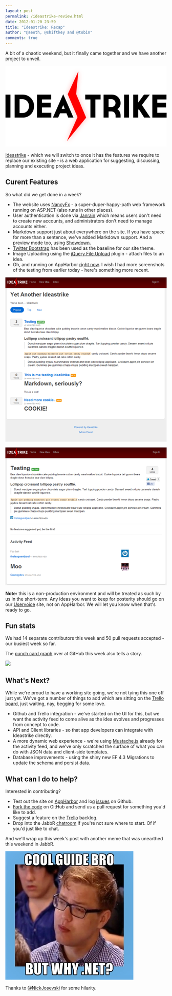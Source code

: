 ```yaml
--- 
layout: post
permalink: /ideastrike-review.html
date: 2012-01-20 23:59
title: "Ideastrike: Recap"
author: "@aeoth, @shiftkey and @tobin"
comments: true
---
```


A bit of a chaotic weekend, but it finally came together and we have another project to unveil.

![](/img/week3-recap-logo.png)

[Ideastrike](http://github.com/Code52/Ideastrike) - which we will switch to once it has the features we require to replace our existing site - is a web application for suggesting, discussing, planning and executing project ideas.

## Curent Features

So what did we get done in a week?

 * The website uses [NancyFx](http://nancyfx.org/) - a super-duper-happy-path web framework running on ASP.NET (also runs in other places).
 * User authentication is done via [Janrain](http://www.janrain.com/products/engage) which means users don't need to create new accounts, and administrators don't need to manage accounts either.
 * Markdown support just about everywhere on the site. If you have space for more than a sentence, we've added Markdown support. And a preview mode too, using [Showdown](http://showdown.im).
 * [Twitter Bootstrap](http://twitter.github.com/bootstrap) has been used as the baseline for our site theme.
 * Image Uploading using the [jQuery File Upload](http://blueimp.github.com/jQuery-File-Upload/) plugin - attach files to an idea.
 * Oh, and running on AppHarbor [right now](http://ideastrike.apphb.com/). I wish I had more screenshots of the testing from earlier today - here's something more recent.

![](/img/week3-recap-main.png)

![](/img/week3-recap-idea.png)

**Note:** this is a non-production environment and will be treated as such by us in the short-term. Any ideas you want to keep for posterity should go on our [Uservoice](https://code52.uservoice.com/forums/143105-code-52) site, not on AppHarbor. We will let you know when that's ready to go.


## Fun stats

We had 14 separate contributors this week and 50 pull requests accepted - our busiest week so far.

The [punch card graph](https://github.com/Code52/Ideastrike/graphs/punch_card) over at GitHub this week also tells a story.

<img src="https://chart.googleapis.com/chart?chs=800x300&amp;chds=-1,24,-1,7,0,11&amp;chf=bg,s,efefef&amp;chd=t:0,1,2,3,4,5,6,7,8,9,10,11,12,13,14,15,16,17,18,19,20,21,22,23,0,1,2,3,4,5,6,7,8,9,10,11,12,13,14,15,16,17,18,19,20,21,22,23,0,1,2,3,4,5,6,7,8,9,10,11,12,13,14,15,16,17,18,19,20,21,22,23,0,1,2,3,4,5,6,7,8,9,10,11,12,13,14,15,16,17,18,19,20,21,22,23,0,1,2,3,4,5,6,7,8,9,10,11,12,13,14,15,16,17,18,19,20,21,22,23,0,1,2,3,4,5,6,7,8,9,10,11,12,13,14,15,16,17,18,19,20,21,22,23,0,1,2,3,4,5,6,7,8,9,10,11,12,13,14,15,16,17,18,19,20,21,22,23,0,1,2,3,4,5,6,7,8,9,10,11,12,13,14,15,16,17,18,19,20,21,22,23|0,0,0,0,0,0,0,0,0,0,0,0,0,0,0,0,0,0,0,0,0,0,0,0,1,1,1,1,1,1,1,1,1,1,1,1,1,1,1,1,1,1,1,1,1,1,1,1,2,2,2,2,2,2,2,2,2,2,2,2,2,2,2,2,2,2,2,2,2,2,2,2,3,3,3,3,3,3,3,3,3,3,3,3,3,3,3,3,3,3,3,3,3,3,3,3,4,4,4,4,4,4,4,4,4,4,4,4,4,4,4,4,4,4,4,4,4,4,4,4,5,5,5,5,5,5,5,5,5,5,5,5,5,5,5,5,5,5,5,5,5,5,5,5,6,6,6,6,6,6,6,6,6,6,6,6,6,6,6,6,6,6,6,6,6,6,6,6,7,7,7,7,7,7,7,7,7,7,7,7,7,7,7,7,7,7,7,7,7,7,7,7|0,2,1,2,0,1,1,0,1,2,1,4,0,2,0,0,3,8,5,5,5,3,5,7,10,7,1,0,0,0,0,0,1,1,3,0,2,1,1,1,0,3,2,0,2,2,0,0,1,0,0,0,0,0,1,0,8,0,1,2,1,3,0,1,1,2,0,0,2,1,0,0,1,1,1,0,0,0,0,0,0,0,1,1,1,0,0,1,0,1,1,0,1,2,0,1,0,0,0,0,3,0,0,0,0,0,0,1,0,2,0,1,2,0,4,7,2,0,0,2,1,1,0,0,0,0,0,0,0,1,0,1,0,0,0,2,2,2,1,2,4,6,1,4,2,0,0,1,0,0,0,0,0,1,3,2,3,8,5,11,7,2,0,2,3,1,2,2,0,0,0,0,0,0,0,0,0,0,0,0,0,0,0,0,0,0,0,0,0,0,0,0&amp;chxt=x,y&amp;chm=o,333333,1,1.0,25.0&amp;chxl=0:||12am|1|2|3|4|5|6|7|8|9|10|11|12pm|1|2|3|4|5|6|7|8|9|10|11||1:||Sun|Mon|Tue|Wed|Thr|Fri|Sat|&amp;cht=s">


## What's Next?

While we're proud to have a working site going, we're not tying this one off just yet. We've got a number of things to add which are sitting on the [Trello board](https://trello.com/board/ideastrike/4f137b417201526045146b8a), just waiting, nay, begging for some love.

 * Github and Trello integration - we've started on the UI for this, but we want the activity feed to come alive as the idea evolves and progresses from concept to code.
 * API and Client libraries - so that app developers can integrate with Ideastrike directly.
 * A more dynamic web experience - we're using [Mustache.js](https://github.com/janl/mustache.js) already for the activity feed, and we've only scratched the surface of what you can do with JSON data and client-side templates.
 * Database improvements - using the shiny new EF 4.3 Migrations to update the schema and persist data.


## What can I do to help?

Interested in contributing?

 * Test out the site on [AppHarbor](http://ideastrike.apphb.com/) and log [issues](http://github.com/Code52/Ideastrike/issues) on Github. 
 * [Fork the code](http://code52.org/contributing.html) on GitHub and send us a pull request for something you'd like to add.
 * Suggest a feature on the [Trello](https://trello.com/board/ideastrike/4f137b417201526045146b8a) backlog.
 * Drop into the JabbR [chatroom](http://jabbr.net/#/rooms/code52) if you're not sure where to start. Of if you'd just like to chat.

And we'll wrap up this week's post with another meme that was unearthed this weekend in JabbR.

![](/img/why-dot-net.png)

Thanks to [@NickJosevski](http://twitter.com/nickjosevski) for some hilarity.